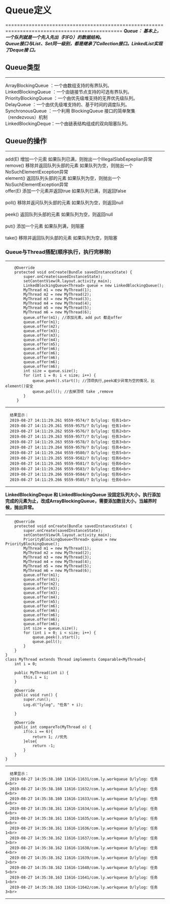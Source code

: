 # Queue定义
==============================================================================================
 ***Queue： 基本上，一个队列就是一个先入先出（FIFO）的数据结构。***<br>
 ***Queue接口与List、Set同一级别，都是继承了Collection接口。LinkedList实现了Deque接 口。***<br>
## Queue类型
---------------------------------------------------------------------------------------------------
 ArrayBlockingQueue ：一个由数组支持的有界队列。<br>
 LinkedBlockingQueue ：一个由链接节点支持的可选有界队列。<br>
 PriorityBlockingQueue ：一个由优先级堆支持的无界优先级队列。<br>
 DelayQueue ：一个由优先级堆支持的、基于时间的调度队列。<br>
 SynchronousQueue ：一个利用 BlockingQueue 接口的简单聚集（rendezvous）机制<br>
 LinkedBlockingDeque：一个由链表结构组成的双向阻塞队列。<br>
## Queue的操作
---------------------------------------------------------------------------------------------------
  add(E)        增加一个元索                     如果队列已满，则抛出一个IIIegaISlabEepeplian异常   <br>
  remove()      移除并返回队列头部的元素          如果队列为空，则抛出一个NoSuchElementException异常  <br>
  element()     返回队列头部的元素               如果队列为空，则抛出一个NoSuchElementException异常 <br>
  offer(E)      添加一个元素并返回true           如果队列已满，则返回false          <br>              
  poll()        移除并返问队列头部的元素          如果队列为空，则返回null       <br>                   
  peek()        返回队列头部的元素               如果队列为空，则返回null      <br>                    
  put()         添加一个元素                     如果队列满，则阻塞          <br>                      
  take()        移除并返回队列头部的元素          如果队列为空，则阻塞     <br>
  
### Queue与Thread搭配(顺序执行，执行完移除)

---------------------------------------------------------------------------------------------------
```
    @Override
    protected void onCreate(Bundle savedInstanceState) {
        super.onCreate(savedInstanceState);
        setContentView(R.layout.activity_main);
        LinkedBlockingQueue<Thread> queue = new LinkedBlockingQueue();
        MyThread m1 = new MyThread(1);
        MyThread m2 = new MyThread(2);
        MyThread m3 = new MyThread(3);
        MyThread m4 = new MyThread(4);
        MyThread m5 = new MyThread(5);
        MyThread m6 = new MyThread(6);
        queue.offer(m1); //添加元素，add put 都走offer
        queue.offer(m1);
        queue.offer(m2);
        queue.offer(m3);
        queue.offer(m3);
        queue.offer(m4);
        queue.offer(m5);
        queue.offer(m6);
        queue.offer(m6);
        queue.offer(m6);
        queue.offer(m6);
        queue.offer(m6);
        int size = queue.size();
        for (int i = 0; i < size; i++) {
            queue.peek().start(); //顶项执行,peek减少异常为空的情况，比element()安全
            queue.poll(); //去掉顶项 take ,remove
        }
     }    
```
----------------------------------------------------------
```
  结果显示：  
  2019-08-27 14:11:29.261 9559-9574/? D/lylog: 任务1<br>
  2019-08-27 14:11:29.261 9559-9575/? D/lylog: 任务1<br>
  2019-08-27 14:11:29.262 9559-9576/? D/lylog: 任务2<br>
  2019-08-27 14:11:29.263 9559-9577/? D/lylog: 任务3<br>
  2019-08-27 14:11:29.263 9559-9578/? D/lylog: 任务3<br>
  2019-08-27 14:11:29.264 9559-9579/? D/lylog: 任务4<br>
  2019-08-27 14:11:29.264 9559-9580/? D/lylog: 任务5<br>
  2019-08-27 14:11:29.265 9559-9582/? D/lylog: 任务6<br>
  2019-08-27 14:11:29.265 9559-9581/? D/lylog: 任务6<br>
  2019-08-27 14:11:29.266 9559-9583/? D/lylog: 任务6<br>
  2019-08-27 14:11:29.266 9559-9584/? D/lylog: 任务6<br>
  2019-08-27 14:11:29.266 9559-9585/? D/lylog: 任务6<br> 
```
---------------------------------------------------------- 
                                 
  __LinkedBlockingDeque 和 LinkedBlockingQueue 没固定队列大小，执行添加完成的元素为止，改成ArrayBlockingQueue，需要添加数目大小，当越界时候，抛出异常。__

-----------------------------------------------------------
```
    @Override
    protected void onCreate(Bundle savedInstanceState) {
        super.onCreate(savedInstanceState);
        setContentView(R.layout.activity_main);
        PriorityBlockingQueue<Thread> queue = new PriorityBlockingQueue();
        MyThread m1 = new MyThread(1);
        MyThread m2 = new MyThread(2);
        MyThread m3 = new MyThread(3);
        MyThread m4 = new MyThread(4);
        MyThread m5 = new MyThread(5);
        MyThread m6 = new MyThread(6);
        queue.offer(m1);
        queue.offer(m1);
        queue.offer(m2);
        queue.offer(m3);
        queue.offer(m3);
        queue.offer(m4);
        queue.offer(m5);
        queue.offer(m6);
        queue.offer(m6);
        queue.offer(m6);
        queue.offer(m6);
        queue.offer(m6);
        int size = queue.size();
        for (int i = 0; i < size; i++) {
            queue.peek().start();
            queue.poll();
        }
    }
}
class MyThread extends Thread implements Comparable<MyThread>{
    int i = 0;

    public MyThread(int i) {
        this.i = i;
    }

    @Override
    public void run() {
        super.run();
        Log.d("lylog", "任务" + i);

    }

    @Override
    public int compareTo(MyThread o) {
        if(o.i == 6){
            return 1; //优先
        }else{
            return -1;
        }
    }
}
```
-------------------------------------------------------------
```
  结果显示：  
  2019-08-27 14:35:38.160 11616-11631/com.ly.workqueue D/lylog: 任务6<br>
  2019-08-27 14:35:38.160 11616-11632/com.ly.workqueue D/lylog: 任务6<br>
  2019-08-27 14:35:38.160 11616-11633/com.ly.workqueue D/lylog: 任务6<br>
  2019-08-27 14:35:38.161 11616-11634/com.ly.workqueue D/lylog: 任务6<br>
  2019-08-27 14:35:38.161 11616-11635/com.ly.workqueue D/lylog: 任务6<br>
  2019-08-27 14:35:38.161 11616-11636/com.ly.workqueue D/lylog: 任务1<br>
  2019-08-27 14:35:38.162 11616-11637/com.ly.workqueue D/lylog: 任务3<br>
  2019-08-27 14:35:38.162 11616-11638/com.ly.workqueue D/lylog: 任务4<br>
  2019-08-27 14:35:38.162 11616-11639/com.ly.workqueue D/lylog: 任务2<br>
  2019-08-27 14:35:38.162 11616-11640/com.ly.workqueue D/lylog: 任务5<br>
  2019-08-27 14:35:38.163 11616-11641/com.ly.workqueue D/lylog: 任务1<br>
  2019-08-27 14:35:38.163 11616-11642/com.ly.workqueue D/lylog: 任务3<br>
```
-------------------------------------------------------------
